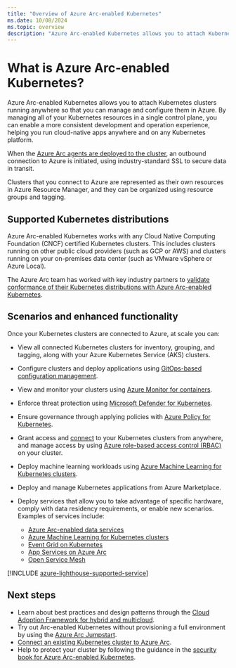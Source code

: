 ```yaml
---
title: "Overview of Azure Arc-enabled Kubernetes"
ms.date: 10/08/2024
ms.topic: overview
description: "Azure Arc-enabled Kubernetes allows you to attach Kubernetes clusters running anywhere so that you can manage and configure them in Azure."
---
```


# What is Azure Arc-enabled Kubernetes?

Azure Arc-enabled Kubernetes allows you to attach Kubernetes clusters running anywhere so that you can manage and configure them in Azure. By managing all of your Kubernetes resources in a single control plane, you can enable a more consistent development and operation experience, helping you run cloud-native apps anywhere and on any Kubernetes platform.

When the [Azure Arc agents are deployed to the cluster](quickstart-connect-cluster.md), an outbound connection to Azure is initiated, using industry-standard SSL to secure data in transit.

Clusters that you connect to Azure are represented as their own resources in Azure Resource Manager, and they can be organized using resource groups and tagging.

## Supported Kubernetes distributions

Azure Arc-enabled Kubernetes works with any Cloud Native Computing Foundation (CNCF) certified Kubernetes clusters. This includes clusters running on other public cloud providers (such as GCP or AWS) and clusters running on your on-premises data center (such as VMware vSphere or Azure Local).

The Azure Arc team has worked with key industry partners to [validate conformance of their Kubernetes distributions with Azure Arc-enabled Kubernetes](./validation-program.md).

## Scenarios and enhanced functionality

Once your Kubernetes clusters are connected to Azure, at scale you can:

* View all connected Kubernetes clusters for inventory, grouping, and tagging, along with your Azure Kubernetes Service (AKS) clusters.

* Configure clusters and deploy applications using [GitOps-based configuration management](tutorial-use-gitops-flux2.md).

* View and monitor your clusters using [Azure Monitor for containers](/azure/azure-monitor/containers/container-insights-enable-arc-enabled-clusters?toc=/azure/azure-arc/kubernetes/toc.json).

* Enforce threat protection using [Microsoft Defender for Kubernetes](/azure/defender-for-cloud/defender-for-kubernetes-azure-arc?toc=/azure/azure-arc/kubernetes/toc.json).

* Ensure governance through applying policies with [Azure Policy for Kubernetes](/azure/governance/policy/concepts/policy-for-kubernetes?toc=/azure/azure-arc/kubernetes/toc.json).

* Grant access and [connect](cluster-connect.md) to your Kubernetes clusters from anywhere, and manage access by using [Azure role-based access control (RBAC)](azure-rbac.md) on your cluster.

* Deploy machine learning workloads using [Azure Machine Learning for Kubernetes clusters](/azure/machine-learning/how-to-attach-kubernetes-anywhere?toc=/azure/azure-arc/kubernetes/toc.json).

* Deploy and manage Kubernetes applications from Azure Marketplace.

* Deploy services that allow you to take advantage of specific hardware, comply with data residency requirements, or enable new scenarios. Examples of services include:
  * [Azure Arc-enabled data services](../data/overview.md)
  * [Azure Machine Learning for Kubernetes clusters](/azure/machine-learning/how-to-attach-kubernetes-anywhere?toc=/azure/azure-arc/kubernetes/toc.json)
  * [Event Grid on Kubernetes](/azure/event-grid/kubernetes/overview)
  * [App Services on Azure Arc](/azure/app-service/overview-arc-integration)
  * [Open Service Mesh](tutorial-arc-enabled-open-service-mesh.md)

[!INCLUDE [azure-lighthouse-supported-service](~/reusable-content/ce-skilling/azure/includes/azure-lighthouse-supported-service.md)]

## Next steps

* Learn about best practices and design patterns through the [Cloud Adoption Framework for hybrid and multicloud](/azure/cloud-adoption-framework/scenarios/hybrid/arc-enabled-kubernetes/eslz-arc-kubernetes-identity-access-management).
* Try out Arc-enabled Kubernetes without provisioning a full environment by using the [Azure Arc Jumpstart](https://azurearcjumpstart.com/azure_arc_jumpstart/azure_arc_k8s).
* [Connect an existing Kubernetes cluster to Azure Arc](quickstart-connect-cluster.md).
* Help to protect your cluster by following the guidance in the [security book for Azure Arc-enabled Kubernetes](conceptual-security-book.md).